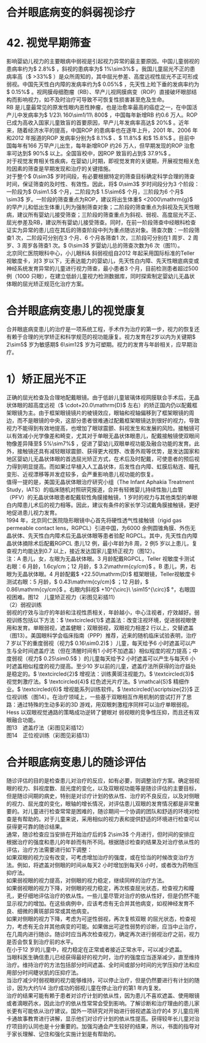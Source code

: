 # 合并眼底病变的斜弱视诊疗  
# 42. 视觉早期筛查  
影响婴幼儿视力的主要眼病中弱视是引起视力异常的最主要原因。中国儿童弱视的患病率约为$ 2.8\%$ ，斜视的患病率为$ 1\%\sim3\%$ 。我国儿童屈光不正的患病率高（$ >33\%$ ）是众所周知的，其中屈光参差、高度远视性屈光不正可形成弱视。中国先天性白内障的发病率约为$ 0.05\%$ ，先天性上睑下垂的发病率约为$ 0.15\%$ 。视网膜母细胞瘤（RB）、早产儿视网膜病变（ROP）直接破坏眼部结构而影响视力，如不及时治疗可导致不可恢复性损害甚至危及生命。  
RB 是儿童最常见的原发性眼内恶性肿瘤，也是治愈率最高的癌症之一，在中国活产儿中发病率为$ 1/23\ 160\sim1/11\ 800$ ，中国每年新增RB 约0.6 万人。ROP 已成为高收入国家儿童致盲的首要原因，早产儿年发病率高达$ 20\%$ 。近年来，随着经济水平的提高，中国ROP 的患病率也在逐年上升，2001 年、2006 年和2012 年报道的ROP 发病率分别为$ 8.1\%$ 、$ 11.8\%$  和$ 15.8\%$ 。目前中国每年有166 万早产儿出生，每年新增ROP 约26 万人，但早期发现的ROP 治愈率可达到$ 90\%$  以上。全国盲校中，因ROP 致盲的占到$ 37.9\%$ 。  
对于视觉发育相关性疾病，在婴幼儿时期，即视觉发育的关键期，开展视觉相关危险因素的筛查是早期发现和治疗的关键措施。  
对于整个$ 0\sim3$  岁时间段，有必要根据特定的筛查目标确定科学合理的筛查时间，保证筛查的及时性、有效性。因此，将$ 0\sim3$  岁时间段分为3 个阶段：一阶段为$ 0\sim1.5$  个月，二阶段为$ 1.5\sim6$  个月，三阶段为6 个月$ \sim3$  岁。一阶段的筛查重点为ROP，建议将出生体重$ <2000\mathrm{g}$     的早产儿和低出生体重儿列为强制筛查对象；二阶段的筛查重点为斜视及先天性眼病，建议所有婴幼儿接受筛查；三阶段的筛查重点为斜视、弱视、高度屈光不正、屈光参差及RB，建议所有婴幼儿接受筛查。同时，在前一阶段筛查中经眼科检查证实为异常的患儿应在其后的筛查阶段中列为重点随访对象。筛查次数：一阶段筛查1 次，二阶段可分别在3 个月、6 个月各筛查1 次，三阶段可分别在1 周岁、2 周岁、3 周岁各筛查1 次。$ 0\sim3$  岁婴幼儿总的筛查次数为6 次（图11）。  
北京同仁医院眼科中心，小儿眼科& 斜弱视组自2012 年起采用国际标准的Teller 视敏度卡，对3 岁以下，无表达能力的婴幼儿，先天性白内障、先天性眼底病变或神经系统发育异常的儿童进行视力筛查，最小患者3 个月，目前检测患者超过500 例（1000 只眼），在建立低龄儿童视力检测数据库，同时探索制定婴幼儿无晶状体眼的屈光矫正规范化治疗方案。  
#  合并眼底病变患儿的视觉康复  
合并眼底病变患儿的治疗是一项系统工程，手术作为治疗的第一步，视力的恢复还有赖于合理的光学矫正和科学规范的视功能康复。视力发育在2岁以内为关键期$ 2\sim5$ 岁为敏感期$ 6\sim12$ 岁为可塑期。视力的发育与年龄相关，应早期治疗。  
# 1）矫正屈光不正  
正确的屈光检查及合理地配戴眼镜。由于低龄儿童玻璃体视网膜联合手术后，无晶状体眼的超高度远视（$ \cdot+20.0\mathrm{D}$     左右）的矫正国内仍以配戴框架眼镜为主。由于框架眼镜镜片的棱镜效应，眼轴和视轴偏移到了框架眼镜的周边，而不是眼镜的中央，这部分患者很难通过配戴框架眼镜达到很好的视力，导致视力不能得到有效地提高，也增加了眼球震颤、斜视发生和发展的风险。接触镜可以有效减小光学像差和畸变，尤其对于单眼无晶状体眼患儿，配戴接触镜使双眼间物像差异降至$ 5\%\sim7\%$ ，促进了婴幼儿双眼单视功能及融合功能的发育。此外，接触镜还具有减轻眼球震颤、获得更大视野、改善外观等优势，是发达国家和地区婴幼儿无晶状体眼的首选屈光矫正方式，在术后及时配戴，可使患者的预后视力得到明显提高。而如果过早植入人工晶状体，后发性白内障、虹膜后粘连、瞳孔变形、近视漂移等并发症较多，会严重影响患儿视功能的恢复。  
值得一提的是，美国无晶状体眼治疗研究小组（The Infant Aphakia Treatment Study，IATS）的临床随机对照研究报道，合并有轻微婴儿持续性胎儿血管（PFV）的无晶状体眼患者配戴软性角膜接触镜，1 岁时的视力与其他类型的单眼白内障患儿术后的视力相等。因此，建议有条件的家长学习试戴角膜接触镜，更好地促进患儿视力发育。  
1994 年，北京同仁医院隐形眼镜中心首先将硬性透气性接触镜（rigid gas permeable contact lens，RGPCL）引进中国，为6000 余例圆锥角膜、外伤无晶状体、先天性白内障术后无晶状体眼等患者验配 RGPCL。其中，先天性白内障晶状体摘除术后配戴RGPCL 患儿12 例，最小年龄为8 周，2 例5 岁以上患儿，复查视力均能达到0.7 以上，接近发达国家儿童矫正视力（图12）。  
注：A 患儿，女，左眼为无晶状体眼。3 月龄配戴RGPCL，Teller 视敏度卡测试右眼：6 月龄，1.6cy/cm；12 月龄，$ 3.2\mathrm{cy/cm}$    。B 患儿，男，右眼为无晶状体眼。4 月龄配戴$ +22.50\mathrm{D}$     框架眼镜，Teller视敏度卡测试右眼：5 月龄，$ 0.43\mathrm{cy/cm}$    ；12 月龄，$ 0.86\mathrm{cy/cm}$    。右眼内斜视$ +10^{\circ}\ \sim15^{\circ}$    °，右眼固视困难。图12　儿童矫正视力（彩图见彩插11）  
（2）弱视训练  
弱视的疗效与治疗的年龄和注视性质相关，年龄越小，中心注视者，疗效越好。弱视训练包括以下方法：$ \textcircled{1}$    遮盖法：改变注视环境，促进弱视眼使用和发育。单眼弱视，遮盖健眼；双眼弱视，双眼视力相差2 行以上，交替遮盖（图13）。美国眼科学会临床指南（PPP）推荐，近来的随机临床试验表明，治疗7 岁以下的重度弱视（视力$ 0.16\sim0.2)$ ）儿童，每天给予6 小时遮盖可以产生与全时间遮盖疗法（但在清醒时间有1 小时不加遮盖）相似程度的视力提高；中度弱视（视力$ 0.25\sim0.5\$ ）的儿童每天给予2 小时遮盖可以产生与每天6 小时遮盖相似程度的视力提高。至少10 岁以前的儿童，遮盖疗法所获得的治疗益处是稳定的。$ \textcircled{2}$    增视法：训练黄斑注视能力。$ \textcircled{3}$    视觉刺激疗法。$ \textcircled{4}$    红色滤光片疗法。$ \mathcal{S}$    精细作业。$ \textcircled{6}$    增视能系列训练软件。$ \textcircled{\scriptsize{2}}$    正位视训练（图14）。在治疗领域上，一些基于双眼相互作用机制的尝试打开了思路：通过特殊的生动多彩的3D 游戏，用双眼刺激程序同样可以治疗单眼弱视。 Hess  以双眼视觉通路的策略成功逆转了健眼对 弱视眼的竞争性压抑，而且还有双眼融合功能。  
    图13　遮盖疗法（彩图见彩插12）  
 图14　正位视训练（彩图见彩插13）  
#  合并眼底病变患儿的随诊评估  
随诊评估的目的是检查患儿对治疗的反应，如有必要，则调整治疗方案。确定弱视眼的视力、斜视度数、屈光度的变化，以及双眼视功能等是随诊评估的主要目标，但是随诊间期的病史，特别是对诊疗计划的依从性、治疗的不良反应，以及对侧眼的视力、屈光度的变化，眼轴的增长情况，对评估患儿双眼的发育情况都是非常重要的。对儿童进行检查常常是困难的，随诊期间一个协调的团队和舒适的环境对检查是有帮助的。对于儿童来说，采用相似的视力表和提供舒适的环境进行检查可以获得更可靠的随诊结果。  
通常，随诊检查应当安排在开始治疗后的$ 2\sim3$  个月进行，但时间的安排应根据治疗的强度和患儿的年龄而有所不同。根据随诊检查的结果及对治疗依从性的评估，治疗方法需要进行如下调整：  
如果双眼的视力没有改变，可考虑增加治疗的强度，或在恰当的时候改变治疗方法。例如，将遮盖对侧眼的时间从每天2 小时增加到每天6 小时，或者改为药物压抑疗法。  
如果弱视眼的视力提高，对侧眼的视力稳定，继续同样的治疗方法。  
如果弱视眼的视力下降，对侧眼的视力稳定，再次核查屈光状态，检查视力和瞳孔，更仔细地评估治疗的依从性。一些儿童尽管对治疗的依从性好，但是仍然不能显示视力的增加。在这些病例中，应该考虑有无合并其他病变，如视神经发育不良、细微的黄斑部异常或其他病变。  
如果对侧眼的视力下降，考虑为可逆性弱视，再次复核双眼 的屈光状态，检查视力，考虑有无合并其他病变的可能。如果做出可逆性弱势的诊断，应当中止治疗，在几周内进行随诊。随诊时应当再次检查视力，确定再次进行弱视治疗之前，视力是否会恢复到治疗前的水平。  
在小于12 岁的儿童中，视力稳定在正常或者接近正常水平，可以减少遮盖。  
当眼科医生确信患儿已经获得最好的视力时，治疗的强度应当逐渐减少，直至维持治疗。维持治疗的方法包括部分时间遮盖、全时间或部分时间的光学压抑疗法和应用部分时间睫状肌的压抑疗法。  
当治疗减少时弱视眼的视力能够维持，可以停止治疗，但是仍然要进行有计划的随诊，因为大约1/4 治疗成功的弱视儿童在停止治疗的第1 年内复发。  
治疗的结果可能有赖于患者对诊疗计划的依从性，因为患儿不喜欢遮盖、使用眼镜或者滴眼药水，因此治疗的依从性常常会受到影响。了解诊断和治疗理由的患儿家长更有可能依从治疗建议。国外一项研究对开始进行弱视遮盖治疗的4 岁儿童应用卡通故事教育进行讲解，显示他们对诊疗计划的依从性提高。获得较年长儿童对治疗项目的认同也是十分重要的。加强沟通会产生较好的结果，所以，书面的指导对于家长理解、记住和强化实施计划是有帮助的。  
